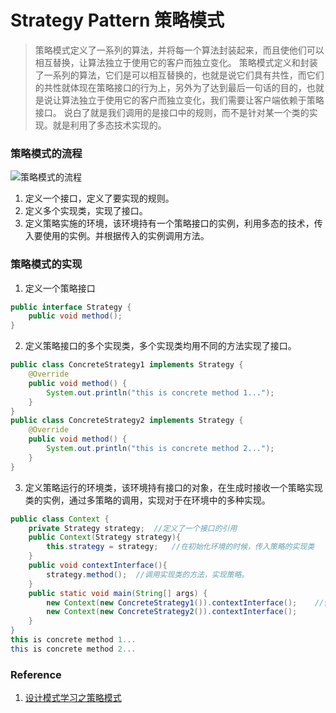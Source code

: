# Strategy Pattern 策略模式
> 策略模式定义了一系列的算法，并将每一个算法封装起来，而且使他们可以相互替换，让算法独立于使用它的客户而独立变化。
> 策略模式定义和封装了一系列的算法，它们是可以相互替换的，也就是说它们具有共性，而它们的共性就体现在策略接口的行为上，另外为了达到最后一句话的目的，也就是说让算法独立于使用它的客户而独立变化，我们需要让客户端依赖于策略接口。
> 说白了就是我们调用的是接口中的规则，而不是针对某一个类的实现。就是利用了多态技术实现的。

### 策略模式的流程
![策略模式的流程](https://i.imgur.com/ON4HxP4.png)

1. 定义一个接口，定义了要实现的规则。
2. 定义多个实现类，实现了接口。
3. 定义策略实施的环境，该环境持有一个策略接口的实例，利用多态的技术，传入要使用的实例。并根据传入的实例调用方法。

### 策略模式的实现
1. 定义一个策略接口
```Java
public interface Strategy {
	public void method();
}
```

2. 定义策略接口的多个实现类，多个实现类均用不同的方法实现了接口。
```Java
public class ConcreteStrategy1 implements Strategy {
	@Override
	public void method() {
		System.out.println("this is concrete method 1...");
	}
}
public class ConcreteStrategy2 implements Strategy {
	@Override
	public void method() {
		System.out.println("this is concrete method 2...");
	}
}
```

3. 定义策略运行的环境类，该环境持有接口的对象，在生成时接收一个策略实现类的实例，通过多策略的调用，实现对于在环境中的多种实现。
```Java
public class Context {
	private Strategy strategy;	//定义了一个接口的引用
	public Context(Strategy strategy){
		this.strategy = strategy;	//在初始化环境的时候，传入策略的实现类
	}
	public void contextInterface(){
		strategy.method();	//调用实现类的方法，实现策略。
	}
	public static void main(String[] args) {
		new Context(new ConcreteStrategy1()).contextInterface();	//传入策略，对策略进行调用。
		new Context(new ConcreteStrategy2()).contextInterface();
	}
}
this is concrete method 1...
this is concrete method 2...
```

### Reference
1. [设计模式学习之策略模式](https://blog.csdn.net/u012124438/article/details/70039943)
